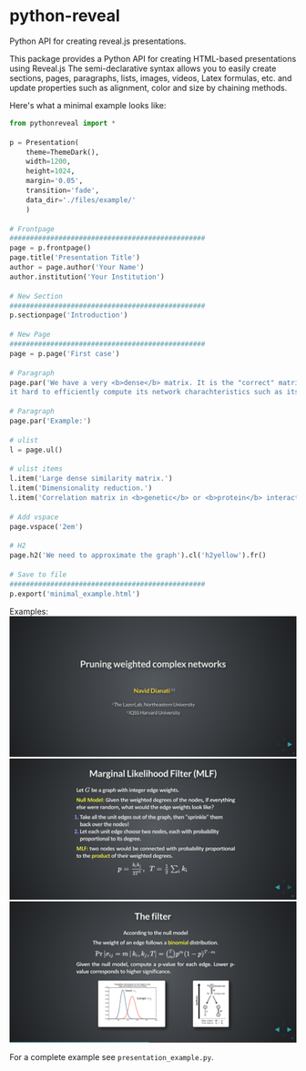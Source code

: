 # python-reveal
Python API for creating reveal.js presentations.

This package provides a Python API for creating HTML-based presentations using Reveal.js
The semi-declarative syntax allows you to easily create sections, pages, paragraphs, lists, 
images, videos, Latex formulas, etc. and update properties such as alignment, color and size by chaining methods.

Here's what a minimal example looks like:

```python 
from pythonreveal import *

p = Presentation(
    theme=ThemeDark(),
    width=1200,
    height=1024,
    margin='0.05',
    transition='fade',
    data_dir='./files/example/'
    )

# Frontpage
################################################
page = p.frontpage()
page.title('Presentation Title')
author = page.author('Your Name')
author.institution('Your Institution')

# New Section 
################################################
p.sectionpage('Introduction')

# New Page 
################################################
page = p.page('First case')

# Paragraph
page.par('We have a very <b>dense</b> matrix. It is the "correct" matrix, but its density makes\
it hard to efficiently compute its network charachteristics such as its <b>community structure</b>.')

# Paragraph
page.par('Example:')

# ulist
l = page.ul()

# ulist items
l.item('Large dense similarity matrix.')
l.item('Dimensionality reduction.')
l.item('Correlation matrix in <b>genetic</b> or <b>protein</b> interaction networks?')

# Add vspace
page.vspace('2em')

# H2
page.h2('We need to approximate the graph').cl('h2yellow').fr()

# Save to file
################################################
p.export('minimal_example.html')
```

Examples:
![](/files/screenshots/reveal1.png)
![](/files/screenshots/reveal2.png)
![](/files/screenshots/reveal3.png)
 
For a complete example see `presentation_example.py`.
